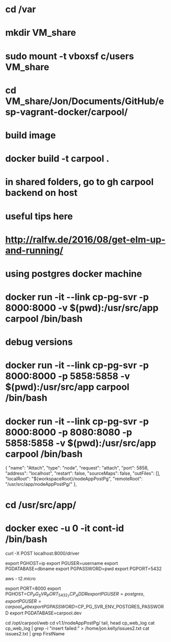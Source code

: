 # cd /var
# mkdir VM_share 
# sudo mount -t vboxsf c/users VM_share
# cd VM_share/Jon/Documents/GitHub/esp-vagrant-docker/carpool/

# build image
# docker build -t carpool .

# in shared folders, go to gh carpool backend on host

# useful tips here
# http://ralfw.de/2016/08/get-elm-up-and-running/
#
# using postgres docker machine
# docker run -it --link cp-pg-svr -p 8000:8000 -v $(pwd):/usr/src/app carpool /bin/bash

# debug versions
# docker run -it --link cp-pg-svr -p 8000:8000 -p 5858:5858 -v $(pwd):/usr/src/app carpool /bin/bash
# docker run -it --link cp-pg-svr -p 8000:8000 -p 8080:8080 -p 5858:5858 -v $(pwd):/usr/src/app carpool /bin/bash

 {
      "name": "Attach",
      "type": "node",
      "request": "attach",
      "port": 5858,
      "address": "localhost",
      "restart": false,
      "sourceMaps": false,
      "outFiles": [],
      "localRoot": "${workspaceRoot}/nodeAppPostPg",
      "remoteRoot": "/usr/src/app/nodeAppPostPg/"
    },
    
# cd /usr/src/app/

# docker exec -u 0 -it cont-id /bin/bash

curl -X POST localhost:8000/driver

export PGHOST=ip
export PGUSER=username
export PGDATABASE=dbname
export PGPASSWORD=pwd
export PGPORT=5432

aws - t2.micro

export PORT=8000
export PGHOST=$CP_PG_SVR_PORT_5432_TCP_ADDR
export PGUSER=postgres, export PGUSER=carpool_web
export PGPASSWORD=$CP_PG_SVR_ENV_POSTGRES_PASSWORD
export PGDATABASE=carpool.dev

cd /opt/carpool/web
cd v1.1/nodeAppPostPg/
tail, head cp_web_log
cat cp_web_log | grep -i "insert failed:" > /home/jon.kelly/issues2.txt
cat issues2.txt | grep FirstName
